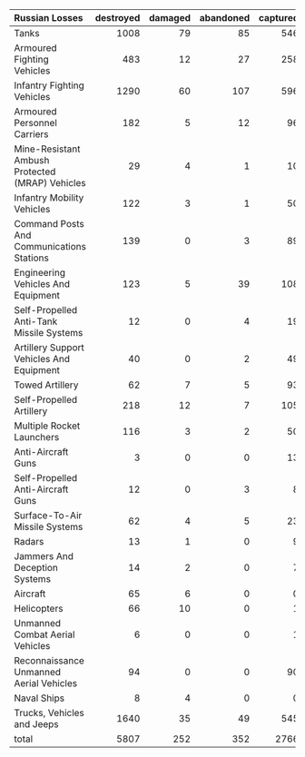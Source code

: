 | Russian Losses                                   |   destroyed |   damaged |   abandoned |   captured |   total |
|:-------------------------------------------------|------------:|----------:|------------:|-----------:|--------:|
| Tanks                                            |        1008 |        79 |          85 |        546 |    1718 |
| Armoured Fighting Vehicles                       |         483 |        12 |          27 |        258 |     780 |
| Infantry Fighting Vehicles                       |        1290 |        60 |         107 |        596 |    2053 |
| Armoured Personnel Carriers                      |         182 |         5 |          12 |         96 |     295 |
| Mine-Resistant Ambush Protected  (MRAP) Vehicles |          29 |         4 |           1 |         10 |      44 |
| Infantry Mobility Vehicles                       |         122 |         3 |           1 |         50 |     176 |
| Command Posts And Communications Stations        |         139 |         0 |           3 |         89 |     231 |
| Engineering Vehicles And Equipment               |         123 |         5 |          39 |        108 |     275 |
| Self-Propelled Anti-Tank Missile Systems         |          12 |         0 |           4 |         19 |      35 |
| Artillery Support Vehicles And Equipment         |          40 |         0 |           2 |         49 |      91 |
| Towed Artillery                                  |          62 |         7 |           5 |         93 |     167 |
| Self-Propelled Artillery                         |         218 |        12 |           7 |        105 |     342 |
| Multiple Rocket Launchers                        |         116 |         3 |           2 |         50 |     171 |
| Anti-Aircraft Guns                               |           3 |         0 |           0 |         13 |      16 |
| Self-Propelled Anti-Aircraft Guns                |          12 |         0 |           3 |          8 |      23 |
| Surface-To-Air Missile Systems                   |          62 |         4 |           5 |         23 |      94 |
| Radars                                           |          13 |         1 |           0 |          9 |      23 |
| Jammers And Deception Systems                    |          14 |         2 |           0 |          7 |      23 |
| Aircraft                                         |          65 |         6 |           0 |          0 |      71 |
| Helicopters                                      |          66 |        10 |           0 |          1 |      77 |
| Unmanned Combat Aerial Vehicles                  |           6 |         0 |           0 |          1 |       7 |
| Reconnaissance Unmanned Aerial Vehicles          |          94 |         0 |           0 |         90 |     184 |
| Naval Ships                                      |           8 |         4 |           0 |          0 |      12 |
| Trucks, Vehicles and Jeeps                       |        1640 |        35 |          49 |        545 |    2269 |
| total                                            |        5807 |       252 |         352 |       2766 |    9177 |